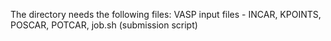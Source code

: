 The directory needs the following files:
VASP input files - INCAR, KPOINTS, POSCAR, POTCAR, job.sh (submission script)
